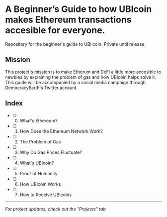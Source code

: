 # A Beginner’s Guide to how UBIcoin makes Ethereum transactions accesible for everyone.
Repository for the beginner's guide to UBI coin. Private until release.


## Mission
This project's mission is to make Etherum and DeFi a little more accesible to newbies by explaining the problem of gas and how UBIcoin helps solve it. This guide will be accompanied by a social media campaign through DemocracyEarth's Twitter account.

## Index
- [ ] 0. What's Ethereum?
- [ ] 1. How Does the Ethereum Network Work?
- [ ] 2. The Problem of Gas
- [ ] 3. Why Do Gas Prices Fluctuate?
- [ ] 4. What's UBIcoin?
- [ ] 5. Proof of Humanity
- [ ] 6. How UBIcoin Works
- [ ] 7. How to Receive UBIcoins

-------

*For project updates, check out the "Projects" tab* 
